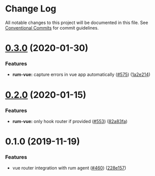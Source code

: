 # Change Log

All notable changes to this project will be documented in this file.
See [Conventional Commits](https://conventionalcommits.org) for commit guidelines.

# [0.3.0](https://github.com/v1v/apm-agent-rum-js/compare/v1v-apm-rum-vue@0.2.0...v1v-apm-rum-vue@0.3.0) (2020-01-30)


### Features

* **rum-vue:** capture errors in vue app automatically ([#575](https://github.com/v1v/apm-agent-rum-js/issues/575)) ([1a2e214](https://github.com/v1v/apm-agent-rum-js/commit/1a2e2148ca91ff7073b898963d73631233eb3b99))





# [0.2.0](https://github.com/v1v/apm-agent-rum-js/compare/v1v-apm-rum-vue@0.1.0...v1v-apm-rum-vue@0.2.0) (2020-01-15)


### Features

* **rum-vue:** only hook router if provided ([#553](https://github.com/v1v/apm-agent-rum-js/issues/553)) ([82a83fa](https://github.com/v1v/apm-agent-rum-js/commit/82a83fab84151575405443d342147e7459441b81))





# 0.1.0 (2019-11-19)

### Features

* vue router integration with rum agent ([#460](https://github.com/v1v/apm-agent-rum-js/issues/460)) ([228e157](https://github.com/v1v/apm-agent-rum-js/commit/228e157))
